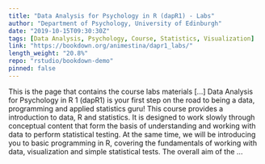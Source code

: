 ```yaml
---
title: "Data Analysis for Psychology in R (dapR1) - Labs"
author: "Department of Psychology, University of Edinburgh"
date: "2019-10-15T09:30:30Z"
tags: [Data Analysis, Psychology, Course, Statistics, Visualization]
link: "https://bookdown.org/animestina/dapr1_labs/"
length_weight: "20.8%"
repo: "rstudio/bookdown-demo"
pinned: false
---
```


This is the page that contains the course labs materials [...] Data Analysis for Psychology in R 1 (dapR1) is your first step on the road to being a data, programming and applied statistics guru! This course provides a introduction to data, R and statistics. It is designed to work slowly through conceptual content that form the basis of understanding and working with data to perform statistical testing. At the same time, we will be introducing you to basic programming in R, covering the fundamentals of working with data, visualization and simple statistical tests. The overall aim of the ...
